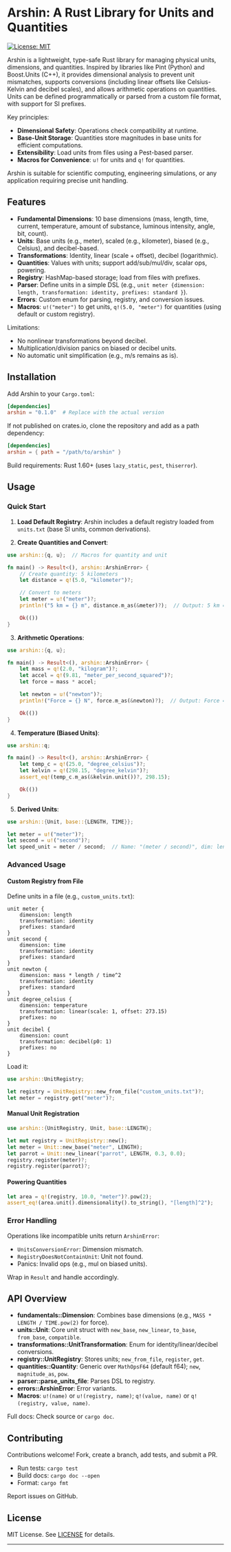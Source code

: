 # Arshin: A Rust Library for Units and Quantities

[![License: MIT](https://img.shields.io/badge/License-MIT-yellow.svg)](https://opensource.org/licenses/MIT)

Arshin is a lightweight, type-safe Rust library for managing physical units, dimensions, and quantities. Inspired by libraries like Pint (Python) and Boost.Units (C++), it provides dimensional analysis to prevent unit mismatches, supports conversions (including linear offsets like Celsius-Kelvin and decibel scales), and allows arithmetic operations on quantities. Units can be defined programmatically or parsed from a custom file format, with support for SI prefixes.

Key principles:

- **Dimensional Safety**: Operations check compatibility at runtime.
- **Base-Unit Storage**: Quantities store magnitudes in base units for efficient computations.
- **Extensibility**: Load units from files using a Pest-based parser.
- **Macros for Convenience**: `u!` for units and `q!` for quantities.

Arshin is suitable for scientific computing, engineering simulations, or any application requiring precise unit handling.

## Features

- **Fundamental Dimensions**: 10 base dimensions (mass, length, time, current, temperature, amount of substance, luminous intensity, angle, bit, count).
- **Units**: Base units (e.g., meter), scaled (e.g., kilometer), biased (e.g., Celsius), and decibel-based.
- **Transformations**: Identity, linear (scale + offset), decibel (logarithmic).
- **Quantities**: Values with units; support add/sub/mul/div, scalar ops, powering.
- **Registry**: HashMap-based storage; load from files with prefixes.
- **Parser**: Define units in a simple DSL (e.g., `unit meter {dimension: length, transformation: identity, prefixes: standard }`).
- **Errors**: Custom enum for parsing, registry, and conversion issues.
- **Macros**: `u!("meter")` to get units, `q!(5.0, "meter")` for quantities (using default or custom registry).

Limitations:

- No nonlinear transformations beyond decibel.
- Multiplication/division panics on biased or decibel units.
- No automatic unit simplification (e.g., m/s remains as is).

## Installation

Add Arshin to your `Cargo.toml`:

```toml
[dependencies]
arshin = "0.1.0"  # Replace with the actual version
```

If not published on crates.io, clone the repository and add as a path dependency:

```toml
[dependencies]
arshin = { path = "/path/to/arshin" }
```

Build requirements: Rust 1.60+ (uses `lazy_static`, `pest`, `thiserror`).

## Usage

### Quick Start

1. **Load Default Registry**: Arshin includes a default registry loaded from `units.txt` (base SI units, common derivations).

2. **Create Quantities and Convert**:

```rust
use arshin::{q, u};  // Macros for quantity and unit

fn main() -> Result<(), arshin::ArshinError> {
    // Create quantity: 5 kilometers
    let distance = q!(5.0, "kilometer")?;

    // Convert to meters
    let meter = u!("meter")?;
    println!("5 km = {} m", distance.m_as(&meter)?);  // Output: 5 km = 5000 m

    Ok(())
}
```

3. **Arithmetic Operations**:

```rust
use arshin::{q, u};

fn main() -> Result<(), arshin::ArshinError> {
    let mass = q!(2.0, "kilogram")?;
    let accel = q!(9.81, "meter_per_second_squared")?;
    let force = mass * accel;

    let newton = u!("newton")?;
    println!("Force = {} N", force.m_as(&newton)?);  // Output: Force = 19.62 N

    Ok(())
}
```

4. **Temperature (Biased Units)**:

```rust
use arshin::q;

fn main() -> Result<(), arshin::ArshinError> {
    let temp_c = q!(25.0, "degree_celsius")?;
    let kelvin = q!(298.15, "degree_kelvin")?;
    assert_eq!(temp_c.m_as(&kelvin.unit())?, 298.15);

    Ok(())
}
```

5. **Derived Units**:

```rust
use arshin::{Unit, base::{LENGTH, TIME}};

let meter = u!("meter")?;
let second = u!("second")?;
let speed_unit = meter / second;  // Name: "(meter / second)", dim: length / time
```

### Advanced Usage

#### Custom Registry from File

Define units in a file (e.g., `custom_units.txt`):

```
unit meter { 
    dimension: length
    transformation: identity
    prefixes: standard
}
unit second { 
    dimension: time
    transformation: identity
    prefixes: standard
}
unit newton { 
    dimension: mass * length / time^2
    transformation: identity
    prefixes: standard
}
unit degree_celsius {
    dimension: temperature
    transformation: linear(scale: 1, offset: 273.15)
    prefixes: no
}
unit decibel {
    dimension: count
    transformation: decibel(p0: 1)
    prefixes: no
}
```

Load it:

```rust
use arshin::UnitRegistry;

let registry = UnitRegistry::new_from_file("custom_units.txt")?;
let meter = registry.get("meter")?;
```

#### Manual Unit Registration

```rust
use arshin::{UnitRegistry, Unit, base::LENGTH};

let mut registry = UnitRegistry::new();
let meter = Unit::new_base("meter", LENGTH);
let parrot = Unit::new_linear("parrot", LENGTH, 0.3, 0.0);
registry.register(meter)?;
registry.register(parrot)?;
```

#### Powering Quantities

```rust
let area = q!(registry, 10.0, "meter")?.pow(2);
assert_eq!(area.unit().dimensionality().to_string(), "[length]^2");
```

### Error Handling

Operations like incompatible units return `ArshinError`:

- `UnitsConversionError`: Dimension mismatch.
- `RegistryDoesNotContainUnit`: Unit not found.
- Panics: Invalid ops (e.g., mul on biased units).

Wrap in `Result` and handle accordingly.

## API Overview

- **fundamentals::Dimension**: Combines base dimensions (e.g., `MASS * LENGTH / TIME.pow(2)` for force).
- **units::Unit**: Core unit struct with `new_base`, `new_linear`, `to_base`, `from_base`, `compatible`.
- **transformations::UnitTransformation**: Enum for identity/linear/decibel conversions.
- **registry::UnitRegistry**: Stores units; `new_from_file`, `register`, `get`.
- **quantities::Quantity<T>**: Generic over `MathOpsF64` (default f64); `new`, `magnitude_as`, `pow`.
- **parser::parse_units_file**: Parses DSL to registry.
- **errors::ArshinError**: Error variants.
- **Macros**: `u!(name)` or `u!(registry, name)`; `q!(value, name)` or `q!(registry, value, name)`.

Full docs: Check source or `cargo doc`.

## Contributing

Contributions welcome! Fork, create a branch, add tests, and submit a PR.

- Run tests: `cargo test`
- Build docs: `cargo doc --open`
- Format: `cargo fmt`

Report issues on GitHub.

## License

MIT License. See [LICENSE](LICENSE) for details.

---

